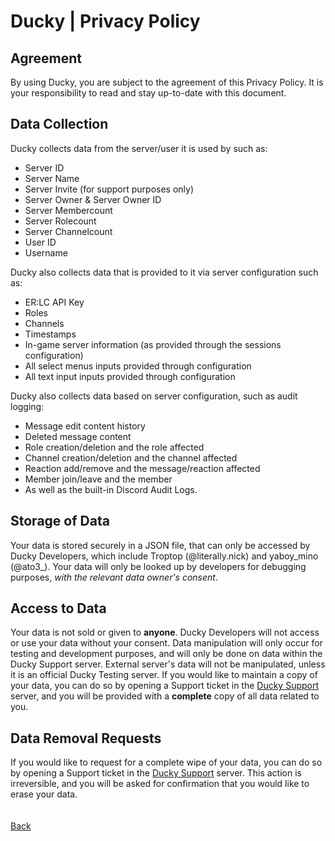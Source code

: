 # Ducky | Privacy Policy
## Agreement
By using Ducky, you are subject to the agreement of this Privacy Policy. It is your responsibility to read and stay up-to-date with this document.

## Data Collection
Ducky collects data from the server/user it is used by such as:
- Server ID
- Server Name
- Server Invite (for support purposes only)
- Server Owner & Server Owner ID
- Server Membercount
- Server Rolecount
- Server Channelcount
- User ID
- Username

Ducky also collects data that is provided to it via server configuration such as:
- ER:LC API Key
- Roles
- Channels
- Timestamps
- In-game server information (as provided through the sessions configuration)
- All select menus inputs provided through configuration
- All text input inputs provided through configuration

Ducky also collects data based on server configuration, such as audit logging:
- Message edit content history
- Deleted message content
- Role creation/deletion and the role affected
- Channel creation/deletion and the channel affected
- Reaction add/remove and the message/reaction affected
- Member join/leave and the member
- As well as the built-in Discord Audit Logs.
  
## Storage of Data
Your data is stored securely in a JSON file, that can only be accessed by Ducky Developers, which include Troptop (@literally.nick) and yaboy_mino (@ato3_). Your data will only be looked up by developers for debugging purposes, *with the relevant data owner's consent*.

## Access to Data
Your data is not sold or given to **anyone**. Ducky Developers will not access or use your data without your consent. Data manipulation will only occur for testing and development purposes, and will only be done on data within the Ducky Support server. External server's data will not be manipulated, unless it is an official Ducky Testing server. If you would like to maintain a copy of your data, you can do so by opening a Support ticket in the [Ducky Support](https://discord.gg/w2dNr7vuKP) server, and you will be provided with a **complete** copy of all data related to you.

## Data Removal Requests
If you would like to request for a complete wipe of your data, you can do so by opening a Support ticket in the [Ducky Support](https://discord.gg/w2dNr7vuKP) server. This action is irreversible, and you will be asked for confirmation that you would like to erase your data.\
\
\
[Back](https://nickisadev.github.io/Ducky)
